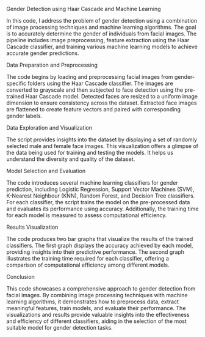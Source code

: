 Gender Detection using Haar Cascade and Machine Learning

In this code, I address the problem of gender detection using a combination of image processing techniques and machine learning algorithms. The goal is to accurately determine the gender of individuals from facial images. The pipeline includes image preprocessing, feature extraction using the Haar Cascade classifier, and training various machine learning models to achieve accurate gender predictions.

Data Preparation and Preprocessing

The code begins by loading and preprocessing facial images from gender-specific folders using the Haar Cascade classifier. The images are converted to grayscale and then subjected to face detection using the pre-trained Haar Cascade model. Detected faces are resized to a uniform image dimension to ensure consistency across the dataset. Extracted face images are flattened to create feature vectors and paired with corresponding gender labels.

Data Exploration and Visualization

The script provides insights into the dataset by displaying a set of randomly selected male and female face images. This visualization offers a glimpse of the data being used for training and testing the models. It helps us understand the diversity and quality of the dataset.

Model Selection and Evaluation

The code introduces several machine learning classifiers for gender prediction, including Logistic Regression, Support Vector Machines (SVM), K-Nearest Neighbour (KNN), Random Forest, and Decision Tree classifiers. For each classifier, the script trains the model on the pre-processed data and evaluates its performance using accuracy. Additionally, the training time for each model is measured to assess computational efficiency.

Results Visualization

The code produces two bar graphs that visualize the results of the trained classifiers. The first graph displays the accuracy achieved by each model, providing insights into their predictive performance. The second graph illustrates the training time required for each classifier, offering a comparison of computational efficiency among different models.

Conclusion

This code showcases a comprehensive approach to gender detection from facial images. By combining image processing techniques with machine learning algorithms, it demonstrates how to preprocess data, extract meaningful features, train models, and evaluate their performance. The visualizations and results provide valuable insights into the effectiveness and efficiency of different classifiers, aiding in the selection of the most suitable model for gender detection tasks.
